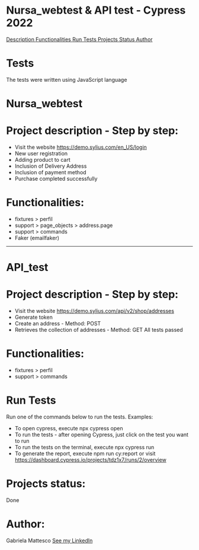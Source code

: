 # Nursa_webtest & API test - Cypress 2022

<a href="#description">Description  </a> 
<a href="#functionalities">Functionalities  </a>
<a href="#runtests">Run Tests  </a> 
<a href="#projectstatus">Projects Status  </a> 
<a href="#author">Author  </a> 

# Tests
The tests were written using JavaScript language

# Nursa_webtest
# Project description - Step by step:
- Visit the website https://demo.sylius.com/en_US/login
- New user registration
- Adding product to cart
- Inclusion of Delivery Address
- Inclusion of payment method
- Purchase completed successfully

# Functionalities: 
- fixtures > perfil
- support > page_objects > address.page
- support > commands
- Faker (emailfaker)

___________________________________________________________________________

# API_test
# Project description - Step by step:
- Visit the website https://demo.sylius.com/api/v2/shop/addresses
- Generate token
- Create an address - Method: POST
- Retrieves the collection of addresses - Method: GET
All tests passed

# Functionalities: 
- fixtures > perfil
- support > commands

# Run Tests
Run one of the commands below to run the tests. Examples:
- To open cypress, execute npx cypress open
- To run the tests - after opening Cypress, just click on the test you want to run
- To run the tests on the terminal, execute npx cypress run
- To generate the report, execute npm run cy:report or visit https://dashboard.cypress.io/projects/tdz1x7/runs/2/overview

# Projects status:
Done
# Author: 
Gabriela Mattesco [See my LinkedIn](www.linkedin.com/in/gabrielamattesco)







